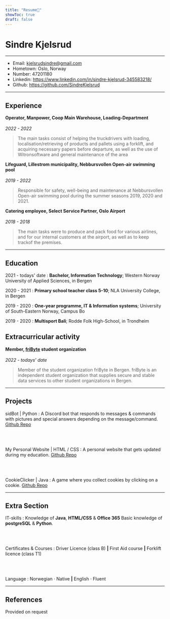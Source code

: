 ```yaml
---
title: "Resume📜"
showToc: true
draft: false
---
```

Sindre Kjelsrud
============

-----------------------------------------------

* Email: kjelsrudsindre@gmail.com
* Hometown: Oslo, Norway
* Number: 47201180
* Linkedin: https://www.linkedin.com/in/sindre-kjelsrud-345583218/
* Github: https://github.com/SindreKjelsrud

-----------------------------------------------

Experience
----------
**Operator, Manpower, Coop Main Warehouse, Loading-Department** <br><br>
*2022 - 2022*
> The main tasks consist of helping the truckdrivers with loading, localisation/retrieving of products and pallets using a forklift, and acquiring necessary papers before departure, as well as the use of Witronsoftware and general maintenance of the area

**Lifeguard, Lillestrom municipality, Nebbursvollen Open-air swimming pool** <br><br>
*2019 - 2022* 
> Responsible for safety, well-being and maintenance at Nebbursvollen Open-air swimming pool during the summer seasons 2019, 2020 and 2021.

**Catering employee, Select Service Partner, Oslo Airport** <br><br>
*2018 - 2018* 
> The main tasks were to produce and pack food for various airlines, and for our internal customers at the airport, as well as to keep trackof the premises.

-----------------------------------------------

Education
---------
2021 - todays' date
:   **Bachelor, Information Technology**; Western Norway University of Applied Sciences, in Bergen

2020 - 2021
:   **Primary school teacher class 5-10**; NLA University College, in Bergen

2019 - 2020
:   **One-year programme, IT & Information systems**; University of South-Eastern Norway, Campus Bo

2019 - 2020
:   **Multisport Bali**; Rodde Folk High-School, in Trondheim

Extracurricular activity
---------
**Member, [friByte](http://friByte.no) student organization** <br><br>
*2022 - todays' date*
>Member of the student organization friByte in Bergen. friByte is an independent student organization that supplies secure and stable data services to other student organizations in Bergen.

-----------------------------------------------

Projects
----------
sidBot | Python
:   A Discord bot that responds to messages & commands with pictures and special answers depending on the message/command. [Github Repo](https://github.com/SindreKjelsrud/sidBot)

<br><br>

My Personal Website | HTML / CSS
:   A personal website that gets updated during my education. [Github Repo](https://github.com/SindreKjelsrud/sindrekjelsrud.github.io)

<br><br>

CookieClicker | Java
:   A game where you collect cookies by clicking on a cookie. [Github Repo](https://github.com/SindreKjelsrud/CookieClicker)

-----------------------------------------------

Extra Section
----------

IT-skills
:   Knowledge of **Java**, **HTML/CSS** & **Office 365**
    Basic knowledge of **postgreSQL** &  **Python**.

<br><br>

Certificates & Courses
:   Driver Licence (class B) **|**
    First Aid course **|**
    Forklift licence (class T1)

<br><br>

Language
:   Norwegian ⋅ Native **|**
    English ⋅ Fluent

-----------------------------------------------

References
----------
Provided on request